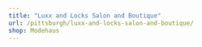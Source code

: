 ```yaml
---
title: "Luxx and Locks Salon and Boutique"
url: /pittsburgh/luxx-and-locks-salon-and-boutique/
shop: Modehaus
---
```

